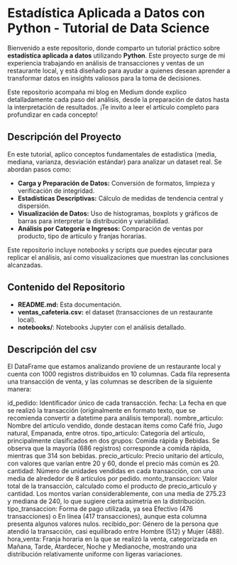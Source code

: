 # Estadística Aplicada a Datos con Python - Tutorial de Data Science

Bienvenido a este repositorio, donde comparto un tutorial práctico sobre **estadística aplicada a datos** utilizando **Python**. Este proyecto surge de mi experiencia trabajando en análisis de transacciones y ventas de un restaurante local, y está diseñado para ayudar a quienes desean aprender a transformar datos en insights valiosos para la toma de decisiones.

Este repositorio acompaña mi blog en Medium donde explico detalladamente cada paso del análisis, desde la preparación de datos hasta la interpretación de resultados. ¡Te invito a leer el artículo completo para profundizar en cada concepto!

## Descripción del Proyecto

En este tutorial, aplico conceptos fundamentales de estadística (media, mediana, varianza, desviación estándar) para analizar un dataset real. Se abordan pasos como:
- **Carga y Preparación de Datos:** Conversión de formatos, limpieza y verificación de integridad.
- **Estadísticas Descriptivas:** Cálculo de medidas de tendencia central y dispersión.
- **Visualización de Datos:** Uso de histogramas, boxplots y gráficos de barras para interpretar la distribución y variabilidad.
- **Análisis por Categoría e Ingresos:** Comparación de ventas por producto, tipo de artículo y franjas horarias.

Este repositorio incluye notebooks y scripts que puedes ejecutar para replicar el análisis, así como visualizaciones que muestran las conclusiones alcanzadas.

## Contenido del Repositorio

- **README.md:** Esta documentación.
- **ventas_cafeteria.csv:** el dataset (transacciones de un restaurante local).
- **notebooks/**: Notebooks Jupyter con el análisis detallado.

## Descripción del csv

El DataFrame que estamos analizando proviene de un restaurante local y cuenta con 1000 registros distribuidos en 10 columnas. Cada fila representa una transacción de venta, y las columnas se describen de la siguiente manera:

id_pedido: Identificador único de cada transacción.
fecha: La fecha en que se realizó la transacción (originalmente en formato texto, que se recomienda convertir a datetime para análisis temporal).
nombre_articulo: Nombre del artículo vendido, donde destacan ítems como Café frío, Jugo natural, Empanada, entre otros.
tipo_articulo: Categoría del artículo, principalmente clasificados en dos grupos: Comida rápida y Bebidas. Se observa que la mayoría (686 registros) corresponde a comida rápida, mientras que 314 son bebidas.
precio_articulo: Precio unitario del artículo, con valores que varían entre 20 y 60, donde el precio más común es 20.
cantidad: Número de unidades vendidas en cada transacción, con una media de alrededor de 8 artículos por pedido.
monto_transaccion: Valor total de la transacción, calculado como el producto de precio_articulo y cantidad. Los montos varían considerablemente, con una media de 275.23 y mediana de 240, lo que sugiere cierta asimetría en la distribución.
tipo_transaccion: Forma de pago utilizada, ya sea Efectivo (476 transacciones) o En línea (417 transacciones), aunque esta columna presenta algunos valores nulos.
recibido_por: Género de la persona que atendió la transacción, casi equilibrado entre Hombre (512) y Mujer (488).
hora_venta: Franja horaria en la que se realizó la venta, categorizada en Mañana, Tarde, Atardecer, Noche y Medianoche, mostrando una distribución relativamente uniforme con ligeras variaciones.
